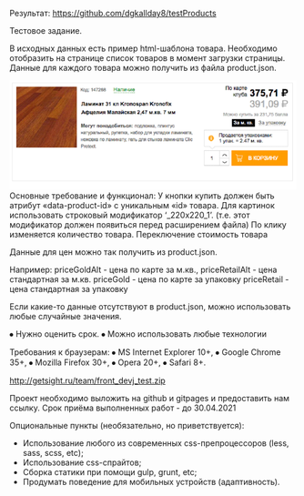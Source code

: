 Результат:
https://github.com/dgkallday8/testProducts

Тестовое задание.

В исходных данных есть пример html-шаблона товара. 
Необходимо отобразить на странице список товаров в момент загрузки страницы. Данные для каждого товара можно получить из файла product.json.

![img.png](img.png)
Основные требование и функционал:
У кнопки купить должен быть атрибут «data-product-id» с уникальным «id» товара.
Для картинок использовать строковый модификатор  ‘_220x220_1’. (т.е. этот модификатор должен появиться перед расширением файла)
По клику изменяется количество товара. 
Переключение стоимость товара 
 


Данные для цен можно так получить из product.json. 

Например:
priceGoldAlt - цена по карте за м.кв., 
priceRetailAlt - цена стандартная за м.кв.
priceGold - цена по карте за упаковку
priceRetail - цена стандартная за упаковку


Если какие-то данные отсутствуют в product.json, можно использовать любые случайные значения. 


⦁	Нужно оценить срок.
⦁	Можно использовать любые технологии


Требования к браузерам:
⦁	MS Internet Explorer 10+,
⦁	Google Chrome 35+,
⦁	Mozilla Firefox 30+,
⦁	Opera 20+,
⦁	Safari 8+.

http://getsight.ru/team/front_devj_test.zip

Проект необходимо выложить на github и gitpages и предоставить нам ссылку.
Срок приёма выполненных работ - до 30.04.2021

Опциональные пункты (необязательно, но приветствуется):
- Использование любого из современных css-препроцессоров (less, sass, scss, еtc);
- Использование css-спрайтов;
- Сборка статики при помощи gulp, grunt, etc;
- Продумать поведение для мобильных устройств (адаптивность).

